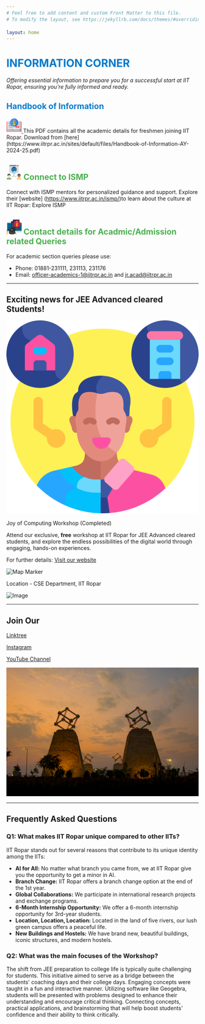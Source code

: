 ```yaml
---
# Feel free to add content and custom Front Matter to this file.
# To modify the layout, see https://jekyllrb.com/docs/themes/#overriding-theme-defaults

layout: home
---  
```

  
  
  
# <span style="color: #007acc;">INFORMATION CORNER</span>
*Offering essential information to prepare you for a successful start at IIT Ropar, ensuring you're fully informed and ready.*


## <span style="color: #007acc;">Handbook of Information</span>
<a href="https://www.iitrpr.ac.in/sites/default/files/Handbook-of-Information-AY-2024-25.pdf">
  <img src="images/s5.png" alt="Handbook Icon" width="40">
</a>This PDF contains all the academic details for freshmen joining IIT Ropar. Download from [here](https://www.iitrpr.ac.in/sites/default/files/Handbook-of-Information-AY-2024-25.pdf)

   


## <img src="images/s6.png" alt="ISMP Icon" width="40">  <span style="color: #4caf50;">Connect to ISMP</span>
   Connect with ISMP mentors for personalized guidance and support. Explore their [website] (https://www.iitrpr.ac.in/ismp/)to learn about the culture at IIT      Ropar: Explore ISMP 

## <img src="images/s7.png" alt="Phone Icon" width="40">  <span style="color: #4caf50;">Contact details for Acadmic/Admission related Queries</span>
   For academic section queries please use: 
   - Phone: 01881-231111, 231113, 231176 
   - Email: officer-academics-1@iitrpr.ac.in and jr.acad@iitrpr.ac.in

---

## Exciting news for JEE Advanced cleared Students!

<!--![Image](images/s2.png)-->
[![Image](images/s2.png)](https://www.iitrpr.ac.in/sites/default/files/Handbook-of-Information-AY-2024-25.pdf)  

Joy of Computing Workshop (Completed)

Attend our exclusive, **free** workshop at IIT Ropar for JEE Advanced cleared students, and explore the endless possibilities of the digital world through engaging, hands-on experiences.

For further details: [Visit our website](https://www.iitrpr.ac.in/swagatam/)

![Map Marker](https://www.google.com/maps/place/S.+Ramanujan+Block+-+IIT+Ropar/@30.9688583,76.4750874,18.28z/data=!4m6!3m5!1s0x39055541f9d03931:0xd82463b14ef85ff0!8m2!3d30.9689972!4d76.4756899!16s%2Fg%2F11g22z9t9g?entry=ttu)

Location - CSE Department, IIT Ropar

![Image](images/imgg.png)

---


## Join Our

[Linktree](https://linktr.ee/iitropar)

[Instagram](https://www.instagram.com/iit_ropar_official?utm_source=ig_web_button_share_sheet&igsh=ZDNlZDc0MzIxNw==)

[YouTube Channel](https://www.youtube.com/@VidyaVaniIITRopar)

![About Image](images/about-img.jpg)

---

## Frequently Asked Questions

### Q1: What makes IIT Ropar unique compared to other IITs?

IIT Ropar stands out for several reasons that contribute to its unique identity among the IITs:

- **AI for All:** No matter what branch you came from, we at IIT Ropar give you the opportunity to get a minor in AI.
- **Branch Change:** IIT Ropar offers a branch change option at the end of the 1st year.
- **Global Collaborations:** We participate in international research projects and exchange programs.
- **6-Month Internship Opportunity:** We offer a 6-month internship opportunity for 3rd-year students.
- **Location, Location, Location:** Located in the land of five rivers, our lush green campus offers a peaceful life.
- **New Buildings and Hostels:** We have brand new, beautiful buildings, iconic structures, and modern hostels.

### Q2: What was the main focuses of the Workshop?

The shift from JEE preparation to college life is typically quite challenging for students. This initiative aimed to serve as a bridge between the students' coaching days and their college days. Engaging concepts were taught in a fun and interactive manner. Utilizing software like Geogebra, students will be presented with problems designed to enhance their understanding and encourage critical thinking. Connecting concepts, practical applications, and brainstorming that will help boost students' confidence and their ability to think critically.
